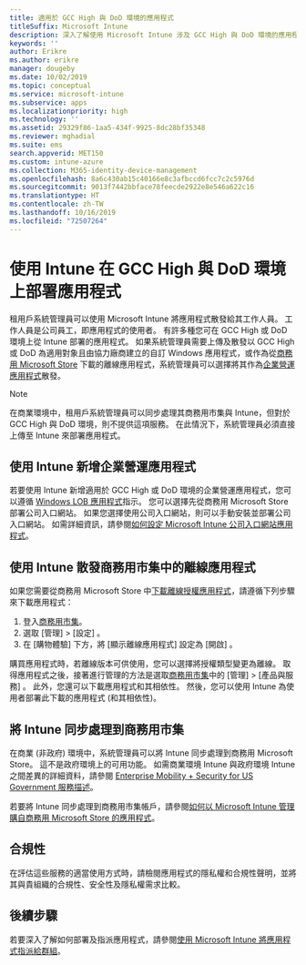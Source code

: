 ```yaml
---
title: 適用於 GCC High 與 DoD 環境的應用程式
titleSuffix: Microsoft Intune
description: 深入了解使用 Microsoft Intune 涉及 GCC High 與 DoD 環境的應用程式。
keywords: ''
author: Erikre
ms.author: erikre
manager: dougeby
ms.date: 10/02/2019
ms.topic: conceptual
ms.service: microsoft-intune
ms.subservice: apps
ms.localizationpriority: high
ms.technology: ''
ms.assetid: 29329f86-1aa5-434f-9925-8dc28bf35348
ms.reviewer: mghadial
ms.suite: ems
search.appverid: MET150
ms.custom: intune-azure
ms.collection: M365-identity-device-management
ms.openlocfilehash: 8a6c430ab15c40166e8c3afbccd6fcc7c2c5976d
ms.sourcegitcommit: 9013f7442bbface78feecde2922e8e546a622c16
ms.translationtype: HT
ms.contentlocale: zh-TW
ms.lasthandoff: 10/16/2019
ms.locfileid: "72507264"
---
```

# <a name="deploying-apps-using-intune-on-the-gcc-high-and-dod-environments"></a>使用 Intune 在 GCC High 與 DoD 環境上部署應用程式 

租用戶系統管理員可以使用 Microsoft Intune 將應用程式散發給其工作人員。 工作人員是公司員工，即應用程式的使用者。 有許多種您可在 GCC High 或 DoD 環境上從 Intune 部署的應用程式。 如果系統管理員需要上傳及散發以 GCC High 或 DoD 為適用對象且由協力廠商建立的自訂 Windows 應用程式，或作為從[商務用 Microsoft Store](https://businessstore.microsoft.com/store) 下載的離線應用程式，系統管理員可以選擇將其作為[企業營運應用程式](apps-add.md#app-types-in-microsoft-intune)散發。  

> [!NOTE]
> 在商業環境中，租用戶系統管理員可以同步處理其商務用市集與 Intune，但對於 GCC High 與 DoD 環境，則不提供這項服務。 在此情況下，系統管理員必須直接上傳至 Intune 來部署應用程式。  

## <a name="add-line-of-business-apps-using-intune"></a>使用 Intune 新增企業營運應用程式 

若要使用 Intune 新增適用於 GCC High 或 DoD 環境的企業營運應用程式，您可以遵循 [Windows LOB 應用程式](lob-apps-windows.md)指示。 您可以選擇先從商務用 Microsoft Store 部署公司入口網站。 如果您選擇使用公司入口網站，則可以手動安裝並部署公司入口網站。 如需詳細資訊，請參閱[如何設定 Microsoft Intune 公司入口網站應用程式](company-portal-app.md)。 

## <a name="distribute-offline-apps-from-the-store-for-business-using-intune"></a>使用 Intune 散發商務用市集中的離線應用程式  

如果您需要從商務用 Microsoft Store 中[下載離線授權應用程式](https://docs.microsoft.com/microsoft-store/distribute-offline-apps#download-an-offline-licensed-app)，請遵循下列步驟來下載應用程式： 

1. 登入[商務用市集](https://businessstore.microsoft.com/)。
2. 選取 [管理]   > [設定]  。
3. 在 [購物體驗]  下方，將 [顯示離線應用程式]  設定為 [開啟]  。

購買應用程式時，若離線版本可供使用，您可以選擇將授權類型變更為離線。 取得應用程式之後，接著進行管理的方法是選取[商務用市集](https://businessstore.microsoft.com/)中的 [管理]   > [產品與服務]  。 此外，您還可以下載應用程式和其相依性。 然後，您可以使用 Intune 為使用者部署此下載的應用程式 (和其相依性)。  

## <a name="syncing-intune-to-the-store-for-business"></a>將 Intune 同步處理到商務用市集 

在商業 (非政府) 環境中，系統管理員可以將 Intune 同步處理到商務用 Microsoft Store。 這不是政府環境上的可用功能。 如需商業環境 Intune 與政府環境 Intune 之間差異的詳細資料，請參閱 [Enterprise Mobility + Security for US Government 服務描述](https://docs.microsoft.com/enterprise-mobility-security/solutions/ems-govt-service-description)。  

若要將 Intune 同步處理到商務用市集帳戶，請參閱[如何以 Microsoft Intune 管理購自商務用 Microsoft Store 的應用程式](windows-store-for-business.md)。  

## <a name="compliance"></a>合規性 

在評估這些服務的適當使用方式時，請檢閱應用程式的隱私權和合規性聲明，並將其與貴組織的合規性、安全性及隱私權需求比較。   

## <a name="next-steps"></a>後續步驟

若要深入了解如何部署及指派應用程式，請參閱[使用 Microsoft Intune 將應用程式指派給群組](apps-deploy.md)。

 
